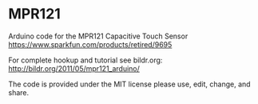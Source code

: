 # MPR121
Arduino code for the MPR121 Capacitive Touch Sensor https://www.sparkfun.com/products/retired/9695

For complete hookup and tutorial see bildr.org: http://bildr.org/2011/05/mpr121_arduino/

The code is provided under the MIT license please use, edit, change, and share. 
